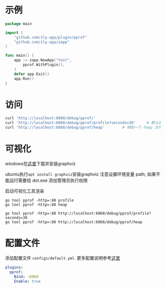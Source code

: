 
# 示例

```go
package main

import (
	"github.com/zly-app/plugin/pprof"
	"github.com/zly-app/zapp"
)

func main() {
	app := zapp.NewApp("test",
		pprof.WithPlugin(),
	)
	defer app.Exit()
	app.Run()
}
```

# 访问

```sh
curl 'http://localhost:6060/debug/pprof/'
curl 'http://localhost:6060/debug/pprof/profile?seconds=30'     # 默认进行 30s 的 CPU Profiling，得到一个分析用的 profile 文件
curl 'http://localhost:6060/debug/pprof/heap'        # 得到一个 heap 文件
```

# 可视化

windows在[这里](https://graphviz.gitlab.io/_pages/Download/Download_windows.html)下载并安装graphviz

ubuntu执行`apt install graphviz`安装graphviz
注意设置环境变量 path, 如果不能运行需要给 dot.exe 添加管理员执行权限

启动可视化工具渲染

```
go tool pprof -http=:80 profile
go tool pprof -http=:80 heap

go tool pprof -http=:80 http://localhost:6060/debug/pprof/profile?seconds=30
go tool pprof -http=:80 http://localhost:6060/debug/pprof/heap
```

# 配置文件

添加配置文件 `configs/default.yml`. 更多配置说明参考[这里](./config.go)

```yaml
plugins:
  pprof:
    Bind: :6060
    Enable: true
```
